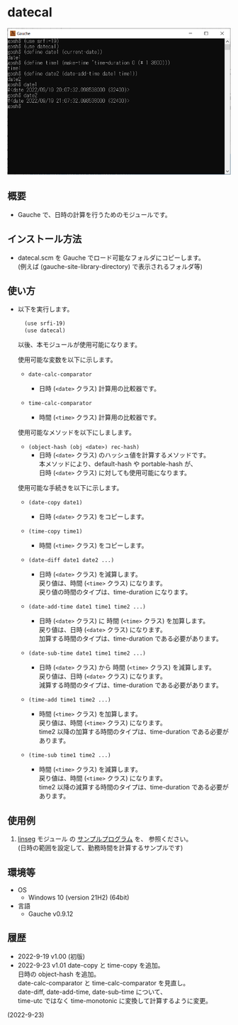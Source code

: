# datecal

![image](image.png)

## 概要
- Gauche で、日時の計算を行うためのモジュールです。


## インストール方法
- datecal.scm を Gauche でロード可能なフォルダにコピーします。  
  (例えば (gauche-site-library-directory) で表示されるフォルダ等)


## 使い方
- 以下を実行します。
  ```
    (use srfi-19)
    (use datecal)
  ```
  以後、本モジュールが使用可能になります。

  使用可能な変数を以下に示します。
  - `date-calc-comparator`
    - 日時 (`<date>` クラス) 計算用の比較器です。

  - `time-calc-comparator`
    - 時間 (`<time>` クラス) 計算用の比較器です。

  使用可能なメソッドを以下にしまします。
  - `(object-hash (obj <date>) rec-hash)`
    - 日時 (`<date>` クラス) のハッシュ値を計算するメソッドです。  
      本メソッドにより、default-hash や portable-hash が、  
      日時 (`<date>` クラス) に対しても使用可能になります。

  使用可能な手続きを以下に示します。
  - `(date-copy date1)`
    - 日時 (`<date>` クラス) をコピーします。

  - `(time-copy time1)`
    - 時間 (`<time>` クラス) をコピーします。

  - `(date-diff date1 date2 ...)`
    - 日時 (`<date>` クラス) を減算します。  
      戻り値は、時間 (`<time>` クラス) になります。  
      戻り値の時間のタイプは、time-duration になります。

  - `(date-add-time date1 time1 time2 ...)`
    - 日時 (`<date>` クラス) に 時間 (`<time>` クラス) を加算します。  
      戻り値は、日時 (`<date>` クラス) になります。  
      加算する時間のタイプは、time-duration である必要があります。

  - `(date-sub-time date1 time1 time2 ...)`
    - 日時 (`<date>` クラス) から 時間 (`<time>` クラス) を減算します。  
      戻り値は、日時 (`<date>` クラス) になります。  
      減算する時間のタイプは、time-duration である必要があります。

  - `(time-add time1 time2 ...)`
    - 時間 (`<time>` クラス) を加算します。  
      戻り値は、時間 (`<time>` クラス) になります。  
      time2 以降の加算する時間のタイプは、time-duration である必要があります。

  - `(time-sub time1 time2 ...)`
    - 時間 (`<time>` クラス) を減算します。  
      戻り値は、時間 (`<time>` クラス) になります。  
      time2 以降の減算する時間のタイプは、time-duration である必要があります。


## 使用例
1. [linseg](https://github.com/Hamayama/lineseg) モジュール の
   [サンプルプログラム](https://github.com/Hamayama/lineseg/blob/main/sample-date-time.scm) を、
   参照ください。  
   (日時の範囲を設定して、勤務時間を計算するサンプルです)


## 環境等
- OS
  - Windows 10 (version 21H2) (64bit)
- 言語
  - Gauche v0.9.12

## 履歴
- 2022-9-19  v1.00 (初版)
- 2022-9-23  v1.01 date-copy と time-copy を追加。  
  日時の object-hash を追加。  
  date-calc-comparator と time-calc-comparator を見直し。  
  date-diff, date-add-time, date-sub-time について、  
  time-utc ではなく time-monotonic に変換して計算するように変更。


(2022-9-23)
